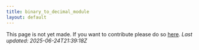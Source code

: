 ```yaml
---
title: binary_to_decimal_module
layout: default
---
```


This page is not yet made. If you want to contribute please do so [here](https://github.com/CrazyH2/Bigstone/blob/wiki/components/binary_to_decimal_module.md).
_Last updated: 2025-06-24T21:39:18Z_
